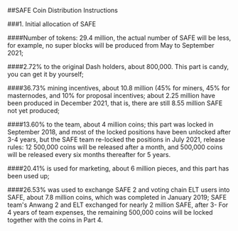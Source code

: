##SAFE Coin Distribution Instructions  

###1. Initial allocation of SAFE  

####Number of tokens: 29.4 million, the actual number of SAFE will be less, for example, no super blocks will be produced from May to September 2021;  

####2.72% to the original Dash holders, about 800,000. This part is candy, you can get it by yourself;  

####36.73% mining incentives, about 10.8 million (45% for miners, 45% for masternodes, and 10% for proposal incentives; about 2.25 million have been produced in December 2021, that is, there are still 8.55 million SAFE not yet produced;  

####13.60% to the team, about 4 million coins; this part was locked in September 2018, and most of the locked positions have been unlocked after 3-4 years, but the SAFE team re-locked the positions in July 2021, release rules: 12 500,000 coins will be released after a month, and 500,000 coins will be released every six months thereafter for 5 years.

####20.41% is used for marketing, about 6 million pieces, and this part has been used up;    

####26.53% was used to exchange SAFE 2 and voting chain ELT users into SAFE, about 7.8 million coins, which was completed in January 2019; SAFE team's Anwang 2 and ELT exchanged for nearly 2 million SAFE, after 3- For 4 years of team expenses, the remaining 500,000 coins will be locked together with the coins in Part 4.  
